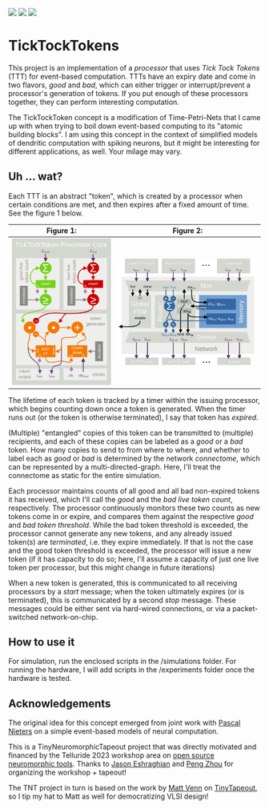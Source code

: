 ![](../../workflows/gds/badge.svg) ![](../../workflows/docs/badge.svg) ![](../../workflows/test/badge.svg)

# TickTockTokens
This project is an implementation of a *processor* that uses *Tick Tock Tokens* (TTT) for event-based computation.
TTTs have an expiry date and come in two flavors, *good* and *bad*, which can either trigger or interrupt/prevent a processor's generation of tokens.
If you put enough of these processors together, they can perform interesting computation.

The TickTockToken concept is a modification of Time-Petri-Nets that I came up with when trying to boil down event-based computing to its "atomic building blocks". I am using this concept in the context of simplified models of dendritic computation with spiking neurons, but it might be interesting for different applications, as well.
Your milage may vary.

## Uh ... wat?

Each TTT is an abstract "token", which is created by a processor when certain conditions are met, and then expires after a fixed amount of time. See the figure 1 below.


| Figure 1: | Figure 2: |
|-----------|-----------|
| ![Logic implemented by a TickTockToken Processor.](event_processor.svg) | ![The routing between the processors.](routing_architecture.svg) |

The lifetime of each token is tracked by a timer within the issuing processor, which begins counting down once a token is generated. When the timer runs out (or the token is otherwise terminated), I say that token has *expired*.

(Multiple) "entangled" copies of this token can be transmitted to (multiple) recipients, and each of these copies can be labeled as a *good* or a *bad* token. 
How many copies to send to from where to where, and whether to label each as *good* or *bad* is determined by the network *connectome*, which can be represented by a multi-directed-graph. 
Here, I'll treat the connectome as static for the entire simulation.

Each processor maintains counts of all good and all bad non-expired tokens it has received, which I'll call the *good* and the *bad live token count*, respectively.
The processor continuously monitors these two counts as new tokens come in or expire, and compares them against the respective *good* and *bad token threshold*.
While the bad token threshold is exceeded, the processor cannot generate any new tokens, and any already issued token(s) are *terminated*, i.e. they expire immediately.
If that is not the case and the good token threshold is exceeded, the processor will issue a new token (if it has capacity to do so; here, I'll assume a capacity of just one live token per processor, but this might change in future iterations)

When a new token is generated, this is communicated to all receiving processors by a *start* message; when the token ultimately expires (or is terminated), this is communicated by a second *stop* message.
These messages could be either sent via hard-wired connections, or via a packet-switched network-on-chip.

## How to use it
For simulation, run the enclosed scripts in the /simulations folder.
For running the hardware, I will add scripts in the /experiments folder once the hardware is tested.

## Acknowledgements
The original idea for this concept emerged from joint work with [Pascal Nieters](https://scholar.google.com/citations?user=Bl2wxiQAAAAJ&hl=en) on a simple event-based models of neural computation.

This is a TinyNeuromorphicTapeout project that was directly motivated and financed by the Telluride 2023 workshop area on 
[open source neuromorphic tools](https://sites.google.com/view/telluride-2023/topic-areas/osn23-open-source-neuromorphic-hardware-software-and-wetware).
Thanks to [Jason Eshraghian](https://www.jasoneshraghian.com/) and [Peng Zhou](https://pengzhou.sites.ucsc.edu/) for organizing the workshop + tapeout!

The TNT project in turn is based on the work by [Matt Venn](https://twitter.com/matthewvenn) on [TinyTapeout](), so I tip my hat to Matt as well for democratizing VLSI design!
